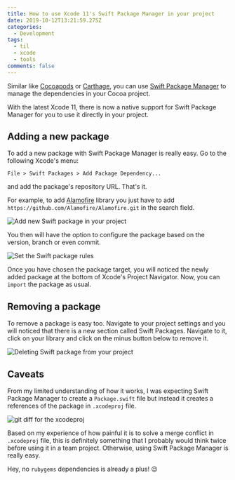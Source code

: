 ```yaml
---
title: How to use Xcode 11's Swift Package Manager in your project
date: 2019-10-12T13:21:59.275Z
categories:
  - Development
tags:
  - til
  - xcode
  - tools
comments: false
---
```

Similar like [Cocoapods][1] or [Carthage][2], you can use [Swift Package Manager][3] to manage the dependencies in your Cocoa project.

With the latest Xcode 11, there is now a native support for Swift Package Manager for you to use it directly in your project.

## Adding a new package

To add a new package with Swift Package Manager is really easy. Go to the following Xcode's menu:

```
File > Swift Packages > Add Package Dependency...
```

and add the package's repository URL. That's it. 

For example, to add [Alamofire][4] library you just have to add `https://github.com/Alamofire/Alamofire.git` in the search field.

![Add new Swift package in your project](/images/uploads/swiftpm-1.png "Add new Swift package")

You then will have the option to configure the package based on the version, branch or even commit.

![Set the Swift package rules](/images/uploads/swiftpm-2.png "Set the Swift package rules")

Once you have chosen the package target, you will noticed the newly added package at the bottom of Xcode's Project Navigator. Now, you can `import` the package as usual.

## Removing a package

To remove a package is easy too. Navigate to your project settings and you will noticed that there is a new section called Swift Packages. Navigate to it, click on your library and click on the minus button below to remove it.

![Deleting Swift package from your project](/images/uploads/swiftpm-4.png "Deleting Swift package from your project")

## Caveats

From my limited understanding of how it works, I was expecting Swift Package Manager to create a `Package.swift` file but instead it creates a references of the package in `.xcodeproj` file.

![git diff for the xcodeproj](/images/uploads/swiftpm-5.png "`git diff` for the xcodeproj")

Based on my experience of how painful it is to solve a merge conflict in `.xcodeproj` file, this is definitely something that I probably would think twice before using it in a team project. Otherwise, using Swift Package Manager is really easy. 

Hey, no `rubygems` dependencies is already a plus! 😉

[1]:https://cocoapods.org/
[2]:https://github.com/Carthage/Carthage
[3]:https://swift.org/package-manager/
[4]:https://github.com/Alamofire/Alamofire
